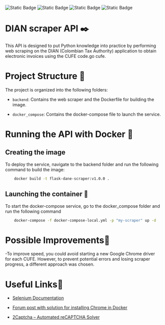 ![Static Badge](https://img.shields.io/badge/Python-3.9-green?logo=python)
![Static Badge](https://img.shields.io/badge/Conteiner-Docker-blue?logo=docker)
![Static Badge](https://img.shields.io/badge/Scraper-Selenium-green?logo=selenium)
![Static Badge](https://img.shields.io/badge/Linux-bullseye-pink?logo=debian)

# DIAN scraper API  ✒️

This API is designed to put Python knowledge into practice by performing web scraping on the DIAN (Colombian Tax Authority) application to obtain electronic invoices using the CUFE code.go cufe.


# Project Structure 📁
The project is organized into the following folders:

- `backend`: Contains the web scraper and the Dockerfile for building the image.


- `docker_compose`:  Contains the docker-compose file to launch the service.


# Running the API with Docker 🐋

## Creating the image
To deploy the service, navigate to the backend folder and run the following command to build the image:
```bash
    docker build -t flask-dane-scraper:v1.0.0 .
```
## Launching the container 🐳

To start the docker-compose service, go to the docker_compose folder and run the following command

```bash
    docker-compose -f docker-compose-local.yml -p "my-scraper" up -d
```

# Possible Improvements📝

-To improve speed, you could avoid starting a new Google Chrome driver for each CUFE. However, to prevent potential errors and losing scraper progress, a different approach was chosen.


# Useful Links🔗
- [Selenium Documentation](https://www.selenium.dev/documentation/)

- [Forum post with solution for installing Chrome in Docker](https://gist.github.com/varyonic/dea40abcf3dd891d204ef235c6e8dd79)

- [2Captcha – Automated reCAPTCHA Solver](https://2captcha.com/)

